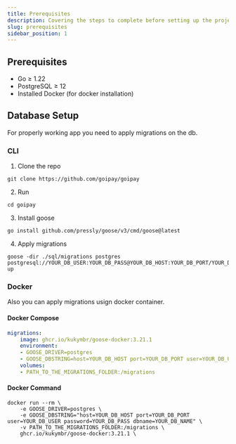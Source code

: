 ```yaml
---
title: Prerequisites
description: Covering the steps to complete before setting up the project.
slug: prerequisites
sidebar_position: 1
---
```


## Prerequisites
- Go ≥ 1.22
- PostgreSQL ≥ 12
- Installed Docker (for docker installation)

## Database Setup
For properly working app you need to apply migrations on the db.

### CLI

1. Clone the repo 
```shell 
git clone https://github.com/goipay/goipay
```
2. Run
```shell 
cd goipay
```
3. Install goose
```shell 
go install github.com/pressly/goose/v3/cmd/goose@latest
```
4. Apply migrations
```shell
goose -dir ./sql/migrations postgres postgresql://YOUR_DB_USER:YOUR_DB_PASS@YOUR_DB_HOST:YOUR_DB_PORT/YOUR_DB_NAME up
```


### Docker
Also you can apply migrations usign docker container.

#### Docker Compose
```yaml
migrations:
    image: ghcr.io/kukymbr/goose-docker:3.21.1
    environment:
    - GOOSE_DRIVER=postgres
    - GOOSE_DBSTRING=host=YOUR_DB_HOST port=YOUR_DB_PORT user=YOUR_DB_USER password=YOUR_DB_PASS dbname=YOUR_DB_NAME
    volumes:
    - PATH_TO_THE_MIGRATIONS_FOLDER:/migrations
```
#### Docker Command
```shell
docker run --rm \
    -e GOOSE_DRIVER=postgres \
    -e GOOSE_DBSTRING="host=YOUR_DB_HOST port=YOUR_DB_PORT user=YOUR_DB_USER password=YOUR_DB_PASS dbname=YOUR_DB_NAME" \
    -v PATH_TO_THE_MIGRATIONS_FOLDER:/migrations \
    ghcr.io/kukymbr/goose-docker:3.21.1 \
```
